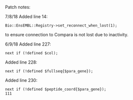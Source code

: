 Patch notes:

7/8/18 
Added line 14: 
```
Bio::EnsEMBL::Registry->set_reconnect_when_lost(1);
```
to ensure connection to Compara is not lost due to inactivity.

6/9/18
Added line 227:
```
next if (!defined $col);
```
Added line 228:
```
next if (!defined $fullseq{$para_gene});
```
Added line 230:
```
next if (!defined $peptide_coord{$para_gene});
111
